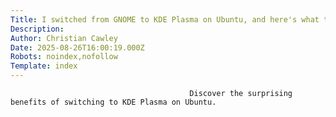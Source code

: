 ```yaml
---
Title: I switched from GNOME to KDE Plasma on Ubuntu, and here's what to watch out for
Description: 
Author: Christian Cawley
Date: 2025-08-26T16:00:19.000Z
Robots: noindex,nofollow
Template: index
---
```


                                            Discover the surprising benefits of switching to KDE Plasma on Ubuntu.
                                        